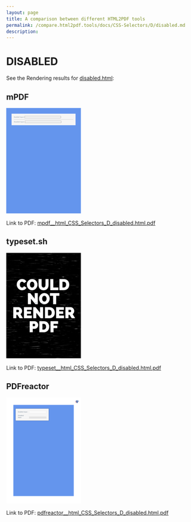 ```yaml
---
layout: page
title: A comparison between different HTML2PDF tools
permalink: /compare.html2pdf.tools/docs/CSS-Selectors/D/disabled.md
description: 
---
```


# DISABLED

See the Rendering results for [disabled.html](/html/CSS%20Selectors/D/disabled.html):

## mPDF
![](mpdf__html_CSS_Selectors_D_disabled.html.png) 

Link to PDF: [mpdf__html_CSS_Selectors_D_disabled.html.pdf](mpdf__html_CSS_Selectors_D_disabled.html.pdf)

## typeset.sh
![](typeset__html_CSS_Selectors_D_disabled.html.png) 

Link to PDF: [typeset__html_CSS_Selectors_D_disabled.html.pdf](typeset__html_CSS_Selectors_D_disabled.html.pdf)

## PDFreactor
![](pdfreactor__html_CSS_Selectors_D_disabled.html.png) 

Link to PDF: [pdfreactor__html_CSS_Selectors_D_disabled.html.pdf](pdfreactor__html_CSS_Selectors_D_disabled.html.pdf)
